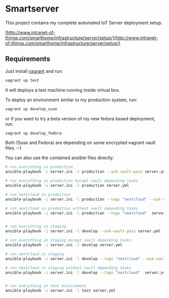 # Smartserver

This project contains my complete automated IoT Server deployment setup.

[http://www.intranet-of-things.com/smarthome/infrastructure/server/setup/](http://www.intranet-of-things.com/smarthome/infrastructure/server/setup/)

## Requirements

Just install [vagrant](https://www.vagrantup.com/) and run:

```bash
vagrant up test
```
It will deploys a test machine running inside virtual box.


To deploy an environment similar to my production system, run:

```bash
vagrant up develop_suse

```

or if you want to try a beta version of my new fedora based deployment, run:

```bash
vagrant up develop_fedora
```

Both (Suse and Fedora) are depending on some encrypted vagrant vault files. :-)


You can also use the contained ansible files directly.

```bash
# run everything in production
ansible-playbook -i server.ini -l production --ask-vault-pass server.yml

# run everything in production except vault depending tasks
ansible-playbook -i server.ini -l production server.yml

# run nextcloud in production
ansible-playbook -i server.ini -l production --tags "nextcloud" --ask-vault-pass  server.yml

# run nextcloud in production without vault depending tasks
ansible-playbook -i server.ini -l production --tags "nextcloud"  server.yml


# run everything in staging
ansible-playbook -i server.ini -l develop --ask-vault-pass server.yml

# run everything in staging except vault depending tasks
ansible-playbook -i server.ini -l develop server.yml

# run nextcloud in staging
ansible-playbook -i server.ini -l develop --tags "nextcloud" --ask-vault-pass  server.yml

# run nextcloud in staging without vault depending tasks
ansible-playbook -i server.ini -l develop --tags "nextcloud"  server.yml


# run everything in test environment
ansible-playbook -i server.ini -l test server.yml
```
